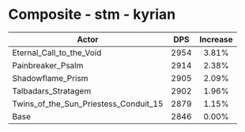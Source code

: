 # Composite - stm - kyrian
| Actor | DPS | Increase |
|---|:---:|:---:|
|Eternal_Call_to_the_Void|2954|3.81%|
|Painbreaker_Psalm|2914|2.38%|
|Shadowflame_Prism|2905|2.09%|
|Talbadars_Stratagem|2902|1.96%|
|Twins_of_the_Sun_Priestess_Conduit_15|2879|1.15%|
|Base|2846|0.00%|
